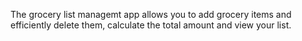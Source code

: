 The grocery list managemt app allows you to add grocery items and efficiently delete them, calculate the total amount and view your list.

